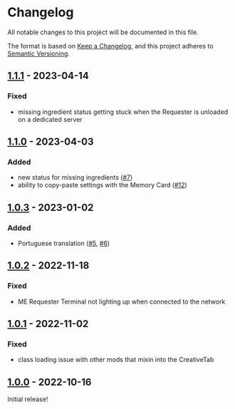 # Changelog

All notable changes to this project will be documented in this file.

The format is based on [Keep a Changelog],
and this project adheres to [Semantic Versioning].

## [1.1.1] - 2023-04-14

### Fixed
- missing ingredient status getting stuck when the Requester is unloaded on a dedicated server

## [1.1.0] - 2023-04-03

### Added
- new status for missing ingredients ([#7])
- ability to copy-paste settings with the Memory Card ([#12])

<!-- Links -->
[#7]: https://github.com/AlmostReliable/merequester/issues/7
[#12]: https://github.com/AlmostReliable/merequester/issues/12

## [1.0.3] - 2023-01-02

### Added
- Portuguese translation ([#5], [#6])

<!-- Links -->
[#5]: https://github.com/AlmostReliable/merequester/pull/5
[#6]: https://github.com/AlmostReliable/merequester/pull/6

## [1.0.2] - 2022-11-18

### Fixed
- ME Requester Terminal not lighting up when connected to the network

## [1.0.1] - 2022-11-02

### Fixed
- class loading issue with other mods that mixin into the CreativeTab

## [1.0.0] - 2022-10-16

Initial release!

<!-- Links -->
[keep a changelog]: https://keepachangelog.com/en/1.0.0/
[semantic versioning]: https://semver.org/spec/v2.0.0.html

<!-- Versions -->
[1.1.1]: https://github.com/AlmostReliable/merequester/releases/tag/v1.19-forge-1.1.1
[1.1.0]: https://github.com/AlmostReliable/merequester/releases/tag/v1.19-forge-1.1.0
[1.0.3]: https://github.com/AlmostReliable/merequester/releases/tag/v1.19-forge-1.0.3
[1.0.2]: https://github.com/AlmostReliable/merequester/releases/tag/v1.19-forge-1.0.2
[1.0.1]: https://github.com/AlmostReliable/merequester/releases/tag/v1.19-forge-1.0.1
[1.0.0]: https://github.com/AlmostReliable/merequester/releases/tag/v1.19-forge-1.0.0
